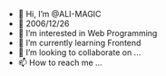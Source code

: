 - 👋 Hi, I’m @ALI-MAGIC
- 🎂 2006/12/26
- 👀 I’m interested in Web Programming
- 🌱 I’m currently learning Frontend
- 💞️ I’m looking to collaborate on ...
- 📫 How to reach me ...

<!---
ALI-MAGIC/ALI-MAGIC is a ✨ special ✨ repository because its `README.md` (this file) appears on your GitHub profile.
You can click the Preview link to take a look at your changes.
--->

